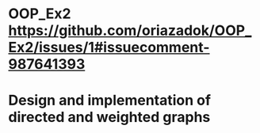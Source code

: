 # OOP_Ex2   https://github.com/oriazadok/OOP_Ex2/issues/1#issuecomment-987641393

# Design and implementation of directed and weighted graphs
